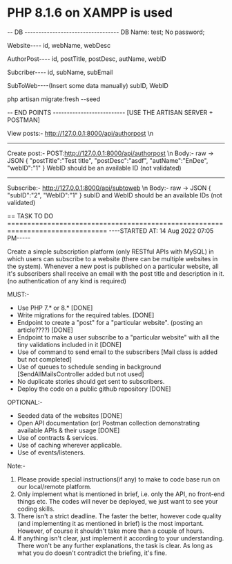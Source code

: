 PHP 8.1.6 on XAMPP is used
=========================================


-- DB ----------------------------------
DB Name: test;
No password;

Website----
id, webName, webDesc

AuthorPost----
id, postTitle, postDesc, autName, webID

Subcriber----
id, subName, subEmail

SubToWeb----(Insert some data manually)
subID, WebID

php artisan migrate:fresh --seed




-- END POINTS --------------------------
[USE THE ARTISAN SERVER + POSTMAN]

View posts:- http://127.0.0.1:8000/api/authorpost \n

----

Create post:- POST:http://127.0.0.1:8000/api/authorpost \n
Body:- raw -> JSON
    {
        "postTitle":"Test title",
        "postDesc":"asdf",
        "autName":"EnDee",
        "webID":"1"
    }
WebID should be an available ID (not validated)

----

Subscribe:- http://127.0.0.1:8000/api/subtoweb \n
Body:- raw -> JSON
    {
        "subID":"2",
        "WebID":"1"
    }
subID and WebID should be an available IDs (not validated)




== TASK TO DO ===============================================================================
----STARTED AT: 14 Aug 2022 07:05 PM-----

Create a simple subscription platform (only RESTful APIs with MySQL) in which users can subscribe to a website (there can be multiple websites in the system). 
Whenever a new post is published on a particular website, all it's subscribers shall receive an email with the post title and description in it. (no authentication of any kind is required)

MUST:-
- Use PHP 7.* or 8.*  [DONE]
- Write migrations for the required tables. [DONE]
- Endpoint to create a "post" for a "particular website". (posting an article????)  [DONE]
- Endpoint to make a user subscribe to a "particular website" with all the tiny validations included in it [DONE]
- Use of command to send email to the subscribers [Mail class is added but not completed]
- Use of queues to schedule sending in background [SendAllMailsController added but not used]
- No duplicate stories should get sent to subscribers.
- Deploy the code on a public github repository [DONE]

OPTIONAL:-
- Seeded data of the websites [DONE]
- Open API documentation (or) Postman collection demonstrating available APIs & their usage [DONE]
- Use of contracts & services.
- Use of caching wherever applicable.
- Use of events/listeners.

Note:- 
1. Please provide special instructions(if any) to make to code base run on our local/remote platform.
2. Only implement what is mentioned in brief, i.e. only the API, no front-end things etc. The codes will never be deployed, we just want to see your coding skills. 
3. There isn't a strict deadline. The faster the better, however code quality (and implementing it as mentioned in brief) is the most important. However, of course it shouldn't take more than a couple of hours. 
4. If anything isn't clear, just implement it according to your understanding. There won't be any further explanations, the task is clear. As long as what you do doesn't contradict the briefing, it's fine. 
